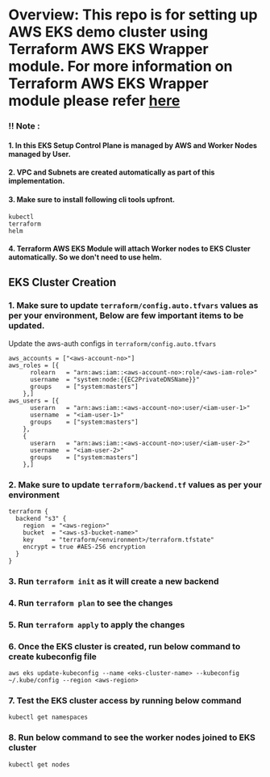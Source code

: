 # Overview: This repo is for setting up AWS EKS demo cluster using Terraform AWS EKS Wrapper module. For more information on Terraform AWS EKS Wrapper module please refer [here](https://github.com/terraform-aws-modules/terraform-aws-eks)

### !! Note :
#### 1. In this EKS Setup Control Plane is managed by AWS and Worker Nodes managed by User.
#### 2. VPC and Subnets are created automatically as part of this implementation.
#### 3. Make sure to install following cli tools upfront.
```Cancel changes
kubectl
terraform
helm
```
#### 4. Terraform AWS EKS Module will attach Worker nodes to EKS Cluster automatically. So we don't need to use helm.

## EKS Cluster Creation

### 1. Make sure to update `terraform/config.auto.tfvars` values as per your environment, Below are few important items to be updated.

Update the aws-auth configs in `terraform/config.auto.tfvars`
```
aws_accounts = ["<aws-account-no>"]
aws_roles = [{
      rolearn   = "arn:aws:iam::<aws-account-no>:role/<aws-iam-role>"
      username  = "system:node:{{EC2PrivateDNSName}}"
      groups    = ["system:masters"]
    },]
aws_users = [{
      userarn   = "arn:aws:iam::<aws-account-no>:user/<iam-user-1>"
      username  = "<iam-user-1>"
      groups    = ["system:masters"]
    },
    {
      userarn   = "arn:aws:iam::<aws-account-no>:user/<iam-user-2>"
      username  = "<iam-user-2>"
      groups    = ["system:masters"]
    },]
```

### 2. Make sure to update `terraform/backend.tf` values as per your environment
```
terraform {
  backend "s3" {
    region  = "<aws-region>"
    bucket  = "<aws-s3-bucket-name>"
    key     = "terraform/<environment>/terraform.tfstate"
    encrypt = true #AES-256 encryption
  }
}
```

### 3. Run `terraform init` as it will create a new backend

### 4. Run `terraform plan` to see the changes

### 5. Run `terraform apply` to apply the changes

### 6. Once the EKS cluster is created, run below command to create kubeconfig file
```
aws eks update-kubeconfig --name <eks-cluster-name> --kubeconfig ~/.kube/config --region <aws-region>
```
### 7. Test the EKS cluster access by running below command
```
kubectl get namespaces
```
### 8. Run below command to see the worker nodes joined to EKS cluster
```
kubectl get nodes
```
